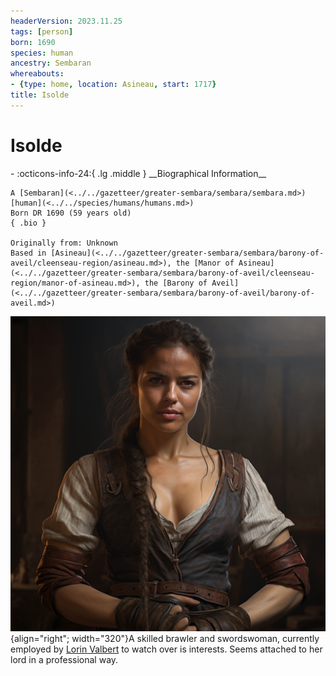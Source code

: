 ```yaml
---
headerVersion: 2023.11.25
tags: [person]
born: 1690
species: human
ancestry: Sembaran
whereabouts:
- {type: home, location: Asineau, start: 1717}
title: Isolde
---
```

# Isolde
<div class="grid cards ext-narrow-margin ext-one-column" markdown>
- :octicons-info-24:{ .lg .middle } __Biographical Information__

    A [Sembaran](<../../gazetteer/greater-sembara/sembara/sembara.md>) [human](<../../species/humans/humans.md>)  
    Born DR 1690 (59 years old)  
    { .bio }

    Originally from: Unknown
    Based in [Asineau](<../../gazetteer/greater-sembara/sembara/barony-of-aveil/cleenseau-region/asineau.md>), the [Manor of Asineau](<../../gazetteer/greater-sembara/sembara/barony-of-aveil/cleenseau-region/manor-of-asineau.md>), the [Barony of Aveil](<../../gazetteer/greater-sembara/sembara/barony-of-aveil/barony-of-aveil.md>)
</div>


![Isolde Asineau](../../assets/isolde-asineau.png){align="right"; width="320"}A skilled brawler and swordswoman, currently employed by [Lorin Valbert](<./lorin-valbert.md>) to watch over is interests. Seems attached to her lord in a professional way.